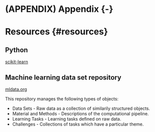 # (APPENDIX) Appendix {-} 

# Resources {#resources}

## Python
[scikit-learn](http://scikit-learn.org)


## Machine learning data set repository
[mldata.org](http://mldata.org/)

This repository manages the following types of objects:

* Data Sets - Raw data as a collection of similarily structured objects.
* Material and Methods - Descriptions of the computational pipeline.
* Learning Tasks - Learning tasks defined on raw data.
* Challenges - Collections of tasks which have a particular theme.


